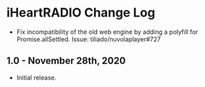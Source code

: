 iHeartRADIO Change Log
======================

  * Fix incompatibility of the old web engine by adding a polyfill for Promise.allSettled.
    Issue: tiliado/nuvolaplayer#727

1.0 - November 28th, 2020
-------------------------

  * Initial release.
